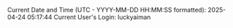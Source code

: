 Current Date and Time (UTC - YYYY-MM-DD HH:MM:SS formatted): 2025-04-24 05:17:44
Current User's Login: luckyaiman
